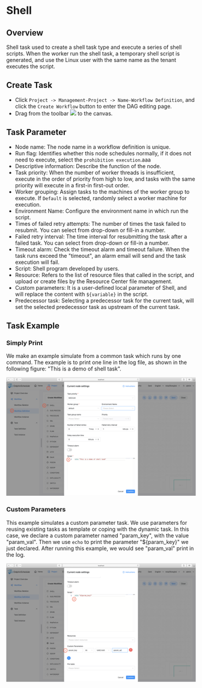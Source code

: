 # Shell

## Overview

Shell task used to create a shell task type and execute a series of shell scripts. When the worker run the shell task, a temporary shell script is generated, and use the Linux user with the same name as the tenant executes the script.

## Create Task

- Click `Project -> Management-Project -> Name-Workflow Definition`, and click the `Create Workflow` button to enter the DAG editing page.
- Drag  from the toolbar <img src="/img/tasks/icons/shell.png" width="15"/> to the canvas.

## Task Parameter

- Node name: The node name in a workflow definition is unique.
- Run flag: Identifies whether this node schedules normally, if it does not need to execute, select the `prohibition execution`.aaa
- Descriptive information: Describe the function of the node.
- Task priority: When the number of worker threads is insufficient, execute in the order of priority from high to low, and tasks with the same priority will execute in a first-in first-out order.
- Worker grouping: Assign tasks to the machines of the worker group to execute. If `Default` is selected, randomly select a worker machine for execution.
- Environment Name: Configure the environment name in which run the script.
- Times of failed retry attempts: The number of times the task failed to resubmit. You can select from drop-down or fill-in a number.
- Failed retry interval: The time interval for resubmitting the task after a failed task. You can select from drop-down or fill-in a number.
- Timeout alarm: Check the timeout alarm and timeout failure. When the task runs exceed the "timeout", an alarm email will send and the task execution will fail.
- Script: Shell program developed by users.
- Resource: Refers to the list of resource files that called in the script, and upload or create files by the Resource Center file management.
- Custom parameters: It is a user-defined local parameter of Shell, and will replace the content with `${variable}` in the script.
- Predecessor task: Selecting a predecessor task for the current task, will set the selected predecessor task as upstream of the current task.

## Task Example

### Simply Print

We make an example simulate from a common task which runs by one command. The example is to print one line in the log file, as shown in the following figure:
"This is a demo of shell task".

![demo-shell-simple](/img/tasks/demo/shell.jpg)

### Custom Parameters

This example simulates a custom parameter task. We use parameters for reusing existing tasks as template or coping with the dynamic task. In this case,
we declare a custom parameter named "param_key", with the value "param_val". Then we use `echo` to print the parameter "${param_key}" we just declared. 
After running this example, we would see "param_val" print in the log.

![demo-shell-custom-param](/img/tasks/demo/shell_custom_param.jpg)
